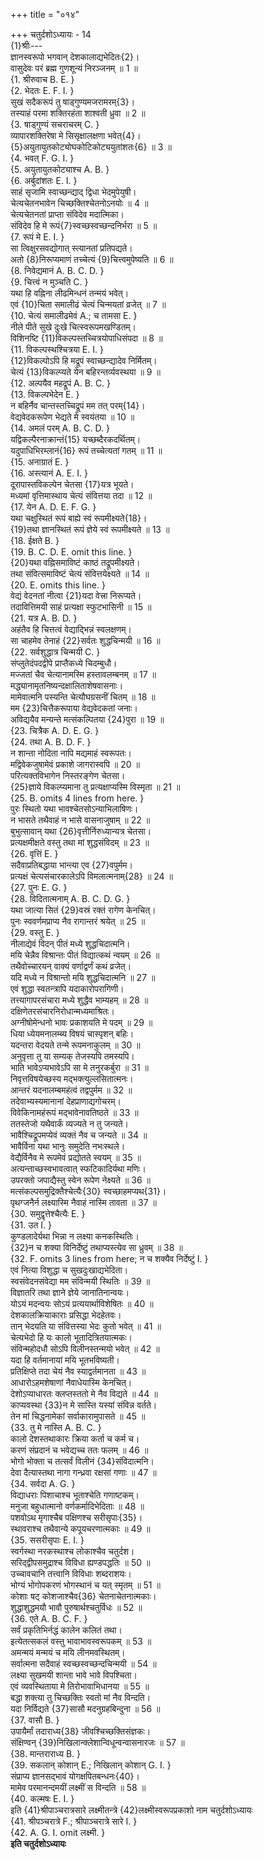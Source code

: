 +++
title = "०१४"

+++
चतुर्दशोऽध्यायः - 14  
{1}श्रीः---  
ज्ञानस्वरूपो भगवान् देशकालाद्यभेदितः{2}।  
वासुदेवः परं ब्रह्म गुणशून्यं निरञ्जनम् ॥ 1 ॥  
{1. श्रीरुवाच B. E. }  
{2. भेदतः E. F. I. }  
सुखं सदैकरूपं तु षाड्‌गुण्यमजरामरम्{3}।  
तस्याहं परमा शक्तिरहंता शाश्वती ध्रुवा ॥ 2 ॥  
{3. षाड्‌गुण्यं सचराचरम् C. }  
व्यापारशक्तिरेषा मे सिसृक्षालक्षणा भवेत्{4}।  
{5}अयुतायुतकोट्योघकोटिकोट्ययुतांशतः{6} ॥ 3 ॥  
{4. भवत् F. G. I. }  
{5. अयुतायुतकोट्याश्च A. B. }  
{6. अर्बुदांशतः E. I. }  
साहं सृजामि स्वाच्छन्द्याद् द्विधा भेदमुपेयुषी।  
चेत्यचेतनभावेन चिच्छक्तिश्चेतनोऽनयोः ॥ 4 ॥  
चेत्यचेतनतां प्राप्ता संविदेव मदात्मिका।  
संविदेव हि मे रूपं{7}स्वच्छस्वच्छन्दनिर्भरा ॥ 5 ॥  
{7. रूपं मे E. I. }  
सा त्विक्षुरसवद्योगात् स्त्यानतां प्रतिपद्यते।  
अतो {8}निरूप्यमाणं तच्चेत्यं {9}चित्त्वमुपेष्यति ॥ 6 ॥  
{8. निवेद्यमानं A. B. C. D. }  
{9. चित्त्वं न मुञ्चति C. }  
यथा हि वह्निना लीढमिन्धनं तन्मयं भवेत्।  
एवं {10}चिता समालीढं चेत्यं चिन्मयतां व्रजेत् ॥ 7 ॥  
{10. चेत्यं समालीढमेवं A.; च तामसा E. }  
नीले पीते सुखे दुःखे चित्स्वरूपमखण्डितम्।  
विशिनष्टि {11}विकल्पस्तच्चित्रयोपाधिसंपदा ॥ 8 ॥  
{11. विकल्पस्थश्चित्रया E. I. }  
{12}विकल्पोऽपि हि मद्रूपं स्वाच्छन्द्यादेव निर्मितम्।  
चेत्यं {13}विकल्प्यते येन बहिरन्तर्व्यवस्थया ॥ 9 ॥  
{12. अल्पयैव महद्रूपं A. B. C. }  
{13. विकल्पभेदेन E. }  
न बहिर्नैव चान्तस्तच्चिद्रूपं मम तत् परम्{14}।  
वेद्यवेदकरूपेण भेद्यते मे स्वयंतया ॥ 10 ॥  
{14. अमलं परम् A. B. C. D. }  
यद्विकल्पैरनाक्रान्तं{15} यच्छब्दैरकदर्थितम्।  
यदुपाधिभिरम्लानं{16} रूपं तच्चेत्यतां गतम् ॥ 11 ॥  
{15. अनाग्रातं E. }  
{16. अस्त्यानं A. E. I. }  
दूरापास्तविकल्पेन चेतसा {17}यत्र भूयते।  
मध्यमां वृत्तिमास्थाय चेत्यं संवित्तया तदा ॥ 12 ॥  
{17. येन A. D. E. F. G. }  
यथा चक्षुस्थितं रूपं बाह्ये स्वं रूपमीक्ष्यते{18}।  
{19}तथा ज्ञानस्थितं रूपं ज्ञेये स्वं रूपमीक्ष्यते ॥ 13 ॥  
{18. ईक्षते B. }  
{19. B. C. D. E. omit this line. }  
{20}यथा वह्निसमाविष्टं काष्ठं तद्रूपमीक्ष्यते।  
तथा संवित्समाविष्टं चेत्यं संवित्तयेक्ष्यते ॥ 14 ॥  
{20. E. omits this line. }  
वेद्यं वेदनतां नीत्वा {21}यदा वेत्त्रा निरूप्यते।  
तदावित्तिमयी साहं प्रत्यक्षा स्फुटभासिनी ॥ 15 ॥  
{21. यत्र A. B. D. }  
अहंतैव हि चित्तत्वं वेद्याद्भिन्नं स्वलक्षणम्।  
सा चाहमेव तेनाहं {22}सर्वतः शुद्धचिन्मयी ॥ 16 ॥  
{22. सर्वशुद्धात्र चिन्मयी C. }  
संप्लुतेदंपदद्वीपे प्राप्तैकध्ये चिदम्बुधौ।  
मज्जतां चैव चेत्यानामस्मि हस्तावलम्बनम् ॥ 17 ॥  
मद्ध्यानामृतनिष्यन्दक्षालिताशेषवासनाः।  
मामेवात्मनि पस्यन्ति चेत्यौघग्रसनीं चितम् ॥ 18 ॥  
मम {23}चित्तैकरूपाया वेद्यवेदकतां जनाः।  
अविद्ययैव मन्यन्ते मत्संकल्पितया {24}पुरा ॥ 19 ॥  
{23. चित्रैक A. D. E. G. }  
{24. तथा A. B. D. F. }  
न शान्ता नोदिता नापि मद्यमाहं स्वरूपतः।  
मद्विवेकजुषामेवं प्रकाशे जागरास्वपि ॥ 20 ॥  
परित्यक्तविभागेन निस्तरङ्गेण चेतसा।  
{25}ज्ञाये विकल्प्यमाना तु प्रत्यक्षाप्यस्मि विस्मृता ॥ 21 ॥  
{25. B. omits 4 lines from here. }  
पुरः स्थितो यथा भावश्चेतसोऽन्याभिलाषिणः।  
न भासते तथैवाहं न भासे वासनाजुषाम् ॥ 22 ॥  
बुभुत्सावान् यथा {26}वृत्तीर्निरुध्यान्यत्र चेतसा।  
प्रत्यक्षमीक्षते वस्तु तथा मां शुद्धसंविदम् ॥ 23 ॥  
{26. वृत्तिं E. }  
सदैवाप्रतिबद्धाया भान्त्या एव {27}वपुर्मम।  
प्रत्यक्षं चेत्यसंचारकालेऽपि विमलात्मनाम्{28} ॥ 24 ॥  
{27. पुनः E. G. }  
{28. विदितात्मनाम् A. B. C. D. G. }  
यथा जात्या सितं {29}वस्रं रक्तं रागेण केनचित्।  
पुनः स्ववर्णमप्राप्य नैव रागान्तरं श्रयेत् ॥ 25 ॥  
{29. वस्तु E. }  
नीलाद्येवं विदन् पीतं मध्ये शुद्धचिदात्मनि।  
मयि चेन्नैव विश्रान्तः पीतं विद्यात्कथं न्वयम् ॥ 26 ॥  
तथैवोच्चारयन् वाक्यं वर्णाद्वर्णं कथं व्रजेत्।  
यदि मध्ये न विश्रान्तो मयि शुद्धचिदात्मनि ॥ 27 ॥  
एवं शुद्धा स्वतन्त्रापि यदाकारोपरागिणी।  
तत्त्यागापरसंचारा मध्ये शुद्धैव भाम्यहम् ॥ 28 ॥  
दक्षिणेतरसंचारनिरोधान्मध्यमाश्रितः।  
अग्नीषोमेन्धनो भावः प्रकाशयति मे पदम् ॥ 29 ॥  
धिया ध्येयमनालम्ब्य विषयं चास्पृशन् बहिः।  
यदन्तरा वेदयते तन्मे रूपमनाकुलम् ॥ 30 ॥  
अनुवृत्ता तु या सम्यक् तेजस्यपि तमस्यपि।  
भाति भावेऽप्यभावेऽपि सा मे तनुरकर्बुरा ॥ 31 ॥  
निवृत्तविषयेच्छस्य मद्भक्त्युल्लसितात्मनः।  
आन्तरं यदनालम्बमहंत्वं तद्वपुर्मम ॥ 32 ॥  
तदेवाभ्यस्यमानानां देहप्राणाद्यगोचरम्।  
विवेकिनामहंरूपं मद्भावेनावतिष्ठते ॥ 33 ॥  
ततस्तेजो यथैवार्कं व्यज्यते न तु जन्यते।  
भावैश्चिद्रूपमप्येवं व्यक्तं नैव च जन्यते ॥ 34 ॥  
भावैर्विना यथा भानुः समुदेति नभःस्थले।  
वेद्यैर्विनैव मे रूपमेवं प्रद्योतते स्वयम् ॥ 35 ॥  
अत्यन्ताच्छस्वभावत्वात् स्फटिकादिर्यथा मणिः।  
उपरक्तो जपाद्यैस्तु स्वेन रूपेण नेक्ष्यते ॥ 36 ॥  
मत्संकल्पसमुद्रिक्तैश्चेत्यैः{30} स्वच्छाहमप्यथ{31}।  
पृथग्जनैर्न लक्ष्यास्मि नैवाहं नास्मि तावता ॥ 37 ॥  
{30. समुद्वृत्तेश्चैत्यैः E. }  
{31. उत I. }  
कुण्डलादेर्यथा भिन्ना न लक्ष्या कनकस्थितिः।  
{32}न च शक्या विनिर्देष्टुं तथाप्यस्त्येव सा ध्रुवम् ॥ 38 ॥  
{32. F. omits 3 lines from here; न च शक्यैव निर्देष्टुं I. }  
एवं नित्या विशुद्धा च सुखदुःखाद्यभेदिता।  
स्वसंवेदनसंवेद्या मम संविन्मयी स्थितिः ॥ 39 ॥  
विज्ञातरि तथा ज्ञाने ज्ञेये जानातिनान्वयः।  
योऽयं मदन्वयः सोऽयं प्रत्ययार्थाविशेषितः ॥ 40 ॥  
देशकालक्रियाकाराः प्रसिद्धा भेदहेतवः।  
तान् भेदयति या संवित्तस्या भेदः कुतो भवेत् ॥ 41 ॥  
चेत्यभेदो हि यः कालो भूतादित्रितयात्मकः।  
संविन्महोदधौ सोऽपि विलीनस्तन्मयो भवेत् ॥ 42 ॥  
यदा हि वर्तमानायां मयि भूतभविष्यती।  
प्रतिक्षिप्ते तदा चेयं नैव स्याद्वर्तमानता ॥ 43 ॥  
आधारोऽहमशेषाणां नैवाधेयास्मि केनचित्।  
देशोऽप्याधारतः क्लप्तस्ततो मे नैव विद्यते ॥ 44 ॥  
काप्यवस्था {33}न मे सास्ति यस्यां संविन्न वर्तते।  
तेन मां चिद्धनामेकां सर्वाकारामुपासते ॥ 45 ॥  
{33. तु मे नास्ति A. B. C. }  
कालो देशस्तथाकारः क्रिया कर्ता च कर्म च।  
करणं संप्रदानं च भवेद्यच्च ततः फलम् ॥ 46 ॥  
भोगो भोक्ता च तत्सर्वं विलीनं {34}संविदात्मनि।  
देवा दैत्यास्तथा नागा गन्ध्रवा रक्षसां गणाः ॥ 47 ॥  
{34. सर्वदा A. G. }  
विद्याधराः पिशाचाश्च भूताश्चेति गणाष्टकम्।  
मनुजा बहुधात्मानो वर्णकर्मादिभेदिताः ॥ 48 ॥  
पशवोऽथ मृगाश्चैब पक्षिणश्च सरीसृपाः{35}।  
स्थावराश्च तथैवान्ये कपूयचरणात्मकाः ॥ 49 ॥  
{35. ससरीसृपाः E. I. }  
स्वर्गस्था नरकस्थाश्च लोकाश्चैव चतुर्दश।  
सरिद्‌द्वीपसमुद्राश्च विविधा ह्यण्डपद्धतिः ॥ 50 ॥  
उच्चावचानि तत्त्वानि विविधाः शब्दराशयः।  
भोग्यं भोगोपकरणं भोगस्थानं च यत् स्मृतम् ॥ 51 ॥  
कोशाः षट्‌ कोशजाश्चैव{36} चेतनाचेतनात्मकाः।  
शुद्धाशुद्धमयौ भावौ पुरुषार्थश्चतुर्विधः ॥ 52 ॥  
{36. एते A. B. C. F. }  
सर्वं प्रकृतिभिर्नद्धं कालेन कलितं तथा।  
इत्येतत्सकलं वस्तु भावाभावस्वरूपकम् ॥ 53 ॥  
अमन्मयं मन्मयं च मयि लीनमवस्थितम्।  
सर्वात्मना सदैवाहं स्वच्छस्वच्छन्दचिन्मयी ॥ 54 ॥  
लक्ष्या सुखमयी शान्ता भावे भावे विपश्चिता।  
एवं व्यवस्थिताया मे तिरोभावाभिधानया ॥ 55 ॥  
बद्धा शक्त्या तु चिच्छक्तिः स्वतो मां नैव विन्दति।  
यदा निर्विद्यते {37}सासौ मदनुग्रहबिन्दुना ॥ 56 ॥  
{37. वासौ B. }  
उपायैर्मां तदाराध्य{38} जीवश्चिच्छक्तिसंज्ञकः।  
संक्षिण्वन् {39}निखिलान्क्लेशान्विधून्वन्वासनारजः ॥ 57 ॥  
{38. मान्तराराध्य B. }  
{39. सकलान् कोशान् E.; निखिलान् कोशान् G. I. }  
संप्राप्य ज्ञानसद्भावं योगक्षपितबन्धनः{40}।  
मामेव परमानन्दमयीं लक्ष्मीं स विन्दति ॥ 58 ॥  
{40. कल्मषः E. I. }  
इति {41}श्रीपाञ्चरात्रसारे लक्ष्मीतन्त्रे {42}लक्ष्मीस्वरूपप्रकाशो नाम चतुर्दशोऽध्यायः  
{41. श्रीपञ्चरात्रे F.; श्रीपाञ्चरात्रे सारे I. }  
{42. A. G. I. omit लक्ष्मी. }  
********इति चतुर्दशोऽध्यायः********